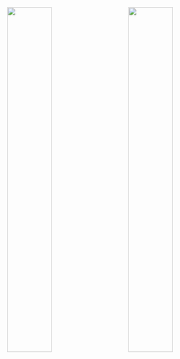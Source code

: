 <div align="center"> <img align="left" width="45%" src="https://github-readme-stats.vercel.app/api?username=burakys&theme=dark&hide_border=true"> 
<img width="45%" align="right" src="https://github-readme-stats.vercel.app/api/top-langs/?username=burakys&theme=dark&hide_border=true&layout=compact"> 
</div>
